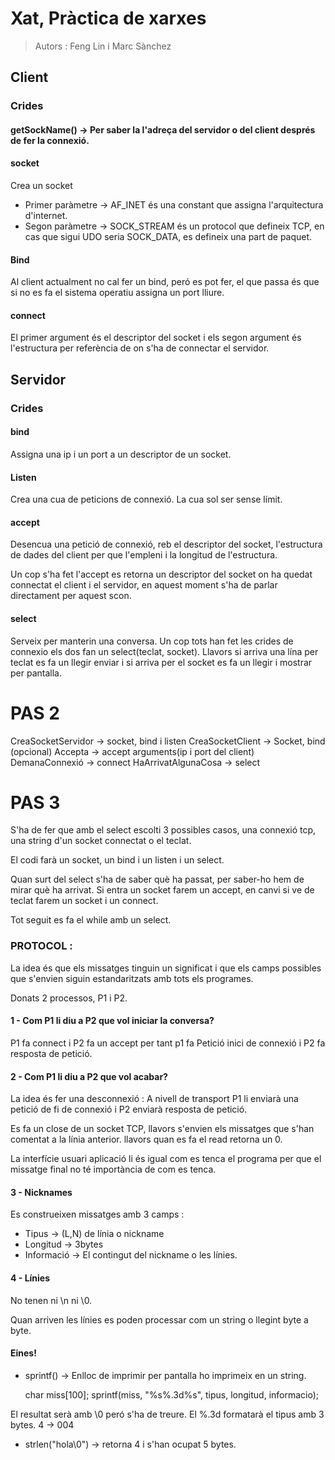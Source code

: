 # Xat, Pràctica de xarxes

> Autors : Feng Lin i Marc Sànchez

## Client 

### Crides 

#### getSockName() -> Per saber la l'adreça del servidor o del client després de fer la connexió. 

#### socket 

Crea un socket

- Primer paràmetre -> AF_INET és una constant que assigna l'arquitectura d'internet. 
- Segon paràmetre -> SOCK_STREAM és un protocol que defineix TCP, en cas que sigui UDO seria SOCK_DATA, es defineix una part de paquet.

#### Bind 

Al client actualment no cal fer un bind, peró es pot fer, el que passa és que si no es fa el sistema operatiu assigna un port lliure. 

#### connect

El primer argument és el descriptor del socket i els segon argument és l'estructura per referència de on s'ha de connectar el servidor. 

## Servidor

### Crides 

#### bind 

Assigna una ip i un port a un descriptor de un socket. 

#### Listen 

Crea una cua de peticions de connexió. La cua sol ser sense límit. 

#### accept 

Desencua una petició de connexió, reb el descriptor del socket, l'estructura de dades del client per que l'empleni i la longitud de l'estructura. 

Un cop s'ha fet l'accept es retorna un descriptor del socket on ha quedat connectat el client i el servidor, en aquest moment s'ha de parlar directament per aquest scon. 

#### select

Serveix per manterin una conversa. Un cop tots han fet les crides de connexio els dos fan un select(teclat, socket). Llavors si arriva una lína per teclat es fa un llegir enviar i si arriva per el socket es fa un llegir i mostrar per pantalla. 

PAS 2
======

CreaSocketServidor -> socket, bind i listen
CreaSocketClient -> Socket, bind (opcional)
Accepta -> accept arguments(ip i port del client)
DemanaConnexió -> connect
HaArrivatAlgunaCosa -> select

PAS 3
=======

S'ha de fer que amb el select escolti 3 possibles casos, una connexió tcp, una string d'un socket connectat o el teclat. 

El codi farà un socket, un bind i un listen i un select. 

Quan surt del select s'ha de saber què ha passat, per saber-ho hem de mirar què ha arrivat. Si entra un socket farem un accept, en canvi si ve de teclat farem un socket i un connect. 

Tot seguit es fa el while amb un select. 

### PROTOCOL : 

La idea és que els missatges tinguin un significat i que els camps possibles que s'envien siguin estandaritzats amb tots els programes. 

Donats 2 processos, P1 i P2. 

#### 1 - Com P1 li diu a P2 que vol iniciar la conversa?

P1 fa connect i P2 fa un accept per tant p1 fa Petició inici de connexió i P2 fa resposta de petició.

#### 2 - Com P1 li diu a P2 que vol acabar?

La idea és fer una desconnexió : A nivell de transport P1 li enviarà una petició de fi de connexió i P2 enviarà resposta de petició. 

Es fa un close de un socket TCP, llavors s'envien els missatges que s'han comentat a la línia anterior. llavors quan es fa el read retorna un 0. 

La interfície usuari aplicació li és igual com es tenca el programa per que el missatge final no té importància de com es tenca. 

#### 3 - Nicknames 

Es construeixen missatges amb 3 camps : 

- Tipus -> (L,N) de línia o nickname
- Longitud -> 3bytes
- Informació -> El contingut del nickname o les línies. 

#### 4 - Línies

No tenen ni \n ni \0. 

Quan arriven les línies es poden processar com un string o llegint byte a byte. 


#### Eines! 

- sprintf() -> Enlloc de imprimir per pantalla ho imprimeix en un string. 

	char miss[100];
	sprintf(miss, "%s%.3d%s", tipus, longitud, informacio); 
	
El resultat serà amb \0 peró s'ha de treure. El %.3d formatarà el tipus amb 3 bytes. 4 -> 004

- strlen("hola\0") -> retorna 4 i s'han ocupat 5 bytes. 
